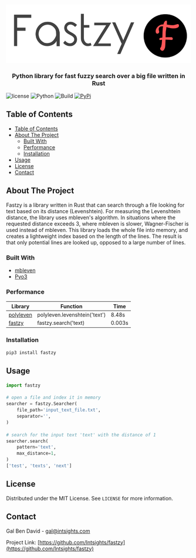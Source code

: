 <p align="center">
    <a href="https://github.com/Intsights/fastzy">
        <img src="https://raw.githubusercontent.com/Intsights/fastzy/master/images/logo.png" alt="Logo">
    </a>
    <h3 align="center">
        Python library for fast fuzzy search over a big file written in Rust
    </h3>
</p>

![license](https://img.shields.io/badge/MIT-License-blue)
![Python](https://img.shields.io/badge/Python-3.7%20%7C%203.8%20%7C%203.9%20%7C%203.10%20%7C%203.11-blue)
![Build](https://github.com/Intsights/fastzy/workflows/Build/badge.svg)
[![PyPi](https://img.shields.io/pypi/v/fastzy.svg)](https://pypi.org/project/fastzy/)

## Table of Contents

- [Table of Contents](#table-of-contents)
- [About The Project](#about-the-project)
  - [Built With](#built-with)
  - [Performance](#performance)
  - [Installation](#installation)
- [Usage](#usage)
- [License](#license)
- [Contact](#contact)


## About The Project

Fastzy is a library written in Rust that can search through a file looking for text based on its distance (Levenshtein). For measuring the Levenshtein distance, the library uses mbleven's algorithm. In situations where the requested distance exceeds 3, where mbleven is slower, Wagner-Fischer is used instead of mbleven. This library loads the whole file into memory, and creates a lightweight index based on the length of the lines. The result is that only potential lines are looked up, opposed to a large number of lines.


### Built With

* [mbleven](https://github.com/fujimotos/mbleven)
* [Pyo3](https://github.com/PyO3/pyo3)


### Performance

| Library | Function | Time |
| ------------- | ------------- | ------------- |
| [polyleven](https://github.com/ztane/python-Levenshtein) | polyleven.levenshtein('text') | 8.48s |
| [fastzy](https://github.com/Intsights/fastzy) | fastzy.search('text) | 0.003s |


### Installation

```sh
pip3 install fastzy
```


## Usage

```python
import fastzy

# open a file and index it in memory
searcher = fastzy.Searcher(
    file_path='input_text_file.txt',
    separator='',
)

# search for the input text 'text' with the distance of 1
searcher.search(
    pattern='text',
    max_distance=1,
)
['test', 'texts', 'next']
```


## License

Distributed under the MIT License. See `LICENSE` for more information.


## Contact

Gal Ben David - gal@intsights.com

Project Link: [https://github.com/Intsights/fastzy](https://github.com/Intsights/fastzy)

